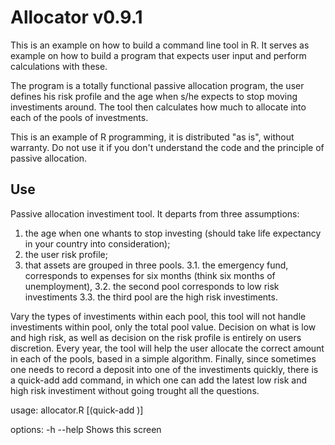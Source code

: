 # Allocator v0.9.1

This is an example on how to build a command line tool in R. It serves as example on how to build a program that expects user input and perform calculations with these.

The program is a totally functional passive allocation program, the user defines his risk profile and the age when s/he expects to stop moving investiments around. The tool then calculates how much to allocate into each of the pools of investments.

This is an example of R programming, it is distributed "as is", without warranty. Do not use it if you don't understand the code and the principle of passive allocation. 

## Use

Passive allocation investiment tool. It departs from three assumptions:
  1. the age when one whants to stop investing (should take life expectancy
    in your country into consideration);
  2. the user risk profile;
  3. that assets are grouped in three pools.
  3.1. the emergency fund, corresponds to expenses for six months (think six
    months of unemployment),
  3.2. the second pool corresponds to low risk investiments
  3.3. the third pool are the high risk investiments.

  Vary the types of investiments within each pool, this tool will not handle
  investiments within pool, only the total pool value. Decision on what is low
  and high risk, as well as decision on the risk profile is entirely on users
  discretion. Every year, the tool will help the user allocate the correct
  amount in each of the pools, based in a simple algorithm. Finally, since
  sometimes one needs to record a deposit into one of the investiments
  quickly, there is a quick-add add command, in which one can add the latest
  low risk and high risk investiment without going trought all the questions.

usage:
 allocator.R [(quick-add <low> <high>)]

options:
 -h --help         Shows this screen